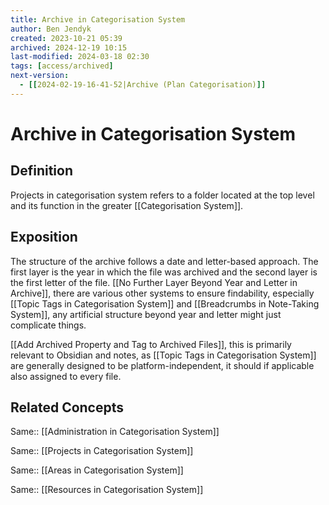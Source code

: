```yaml
---
title: Archive in Categorisation System
author: Ben Jendyk
created: 2023-10-21 05:39
archived: 2024-12-19 10:15
last-modified: 2024-03-18 02:30
tags: [access/archived]
next-version:
  - [[2024-02-19-16-41-52|Archive (Plan Categorisation)]]
---
```


# Archive in Categorisation System

## Definition

Projects in categorisation system refers to a folder located at the top level and its function in the greater [[Categorisation System]].

## Exposition

The structure of the archive follows a date and letter-based approach. The first layer is the year in which the file was archived and the second layer is the first letter of the file. [[No Further Layer Beyond Year and Letter in Archive]], there are various other systems to ensure findability, especially [[Topic Tags in Categorisation System]] and [[Breadcrumbs in Note-Taking System]], any artificial structure beyond year and letter might just complicate things.

[[Add Archived Property and Tag to Archived Files]], this is primarily relevant to Obsidian and notes, as [[Topic Tags in Categorisation System]] are generally designed to be platform-independent, it should if applicable also assigned to every file.

## Related Concepts

Same:: [[Administration in Categorisation System]]

Same:: [[Projects in Categorisation System]]

Same:: [[Areas in Categorisation System]]

Same:: [[Resources in Categorisation System]]

